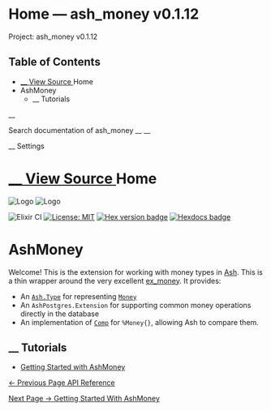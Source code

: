# Home — ash_money v0.1.12

Project: ash_money v0.1.12

## Table of Contents

- [ __ View Source ](external_link) Home
- AshMoney
  - __ Tutorials

__

Search documentation of ash_money __ __

__ Settings

#  [ __ View Source ](external_link) Home

![Logo](external_link) ![Logo](external_link)

![Elixir CI](external_link) [![License: MIT](external_link)](https://opensource.org/licenses/MIT) [![Hex version badge](external_link)](https://hex.pm/packages/ash_money) [![Hexdocs badge](external_link)](https://hexdocs.pm/ash_money)

# AshMoney

Welcome! This is the extension for working with money types in [Ash](external_link). This is a thin wrapper around the very excellent [ex_money](external_link). It provides:

  * An [`Ash.Type`](3.3.3/Ash.Type.html) for representing [`Money`](external_link)
  * An `AshPostgres.Extension` for supporting common money operations directly in the database
  * An implementation of [`Comp`](external_link) for `%Money{}`, allowing Ash to compare them.



##  __ Tutorials

  * [Getting Started with AshMoney](external_link)



[ ← Previous Page  API Reference  ](external_link)

[ Next Page →  Getting Started With AshMoney  ](external_link)
